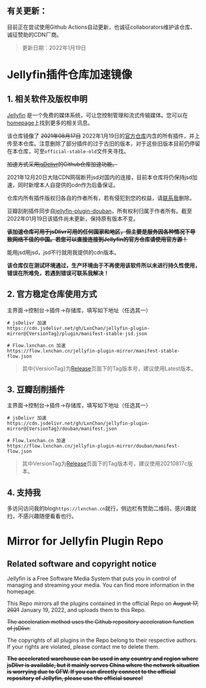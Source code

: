 ## 有关更新：

目前正在尝试使用Github Actions自动更新，也诚征collaborators维护该仓库、诚征赞助的CDN厂商。

> 更新日期：2022年1月19日

# Jellyfin插件仓库加速镜像

## 1. 相关软件及版权申明

[Jellyfin](https://github.com/jellyfin/jellyfin) 是一个免费的媒体系统，可让您控制管理和流式传输媒体。您可以在 [homepage](https://jellyfin.media/)上找到更多的相关讯息。

该仓库镜像了 ~~2021年08月17日~~ 2022年1月19日的[官方仓库](https://repo.jellyfin.org/releases/plugin/manifest-stable.json)内含的所有插件，并上传至本仓库。注意删除了部分插件的过于古旧的版本，对于这些旧版本目前仍停留在本仓库，可至`official-stable-old`文件夹寻找。

~~加速方式采用[jsDelivr](https://www.jsdelivr.com/)的Github仓库加速功能。~~

2021年12月20日大陆CDN网宿断开jsd对国内的连接，目前本仓库将仍保持jsd加速，同时新增本人自提供的cdn作为后备保证。

仓库内所有插件版权归各自的作者所有，若有侵犯到您的权益，请[联系我](mailto:LxnChan@Outlook.com)删除。

豆瓣刮削插件同步自[jellyfin-plugin-douban](https://github.com/Libitum/jellyfin-plugin-douban)，所有权利归属于作者所有。截至2022年01月19日该插件尚未更新，保持原有版本不变。

~~**该加速仓库可用于jsDlivr可用的任何国家和地区，但主要是服务因各种情况下导致网络不佳的中国。若您可以直接连接到Jellyfin的官方仓库请使用官方源！**~~

能用jsd用jsd，jsd不行就用我提供的cdn版本。

**该仓库仅在测试环境通过，生产环境由于不再使用该软件所以未进行持久性使用，错误在所难免，若遇到错误可联系我解决！**

## 2. 官方稳定仓库使用方式

主界面→控制台→插件→存储库，填写如下地址（任选其一）

```link
# jsDelivr 加速
https://cdn.jsdelivr.net/gh/LxnChan/jellyfin-plugin-mirror@{VersionTag}/plugin/manifest-stable-jsd.json

# Flow.lxnchan.cn 加速
https://flow.lxnchan.cn/jellyfin-plugin-mirror/manifest-stable-flow.json
```

> 其中{VersionTag}为[Release](https://github.com/LxnChan/jellyfin-plugin-mirror/releases)页面下的Tag版本号，建议使用Latest版本。

## 3. 豆瓣刮削插件

主界面→控制台→插件→存储库，填写如下地址（任选其一）

```link
# jsDelivr 加速
https://cdn.jsdelivr.net/gh/LxnChan/jellyfin-plugin-mirror@{VersionTag}/douban/manifest.json

# Flow.lxnchan.cn 加速
https://flow.lxnchan.cn/jellyfin-plugin-mirror/douban/manifest-flow.json
```

> 其中VersionTag为[Release](https://github.com/LxnChan/jellyfin-plugin-mirror/releases)页面下的Tag版本号，建议使用20210817c版本。

## 4. 支持我

多访问访问我的blog`https://lxnchan.cn`就行，侧边栏有赞助二维码，感兴趣就扫，不感兴趣随便看看也行。

# Mirror for Jellyfin Plugin Repo

## Related software and copyright notice

Jellyfin is a Free Software Media System that puts you in control of managing and streaming your media. You can find more information in the homepage.

This Repo mirrors all the plugins contained in the official Repo on ~~August 17, 2021~~ January 19, 2022, and uploads them to this Repo.

~~The acceleration method uses the Github repository acceleration function of jsDlivr.~~

The copyrights of all plugins in the Repo belong to their respective authors. If your rights are violated, please contact me to delete them.

~~**The accelerated warehouse can be used in any country and region where jsDlivr is available, but it mainly serves China where the network situation is worrying due to GFW. If you can directly connect to the official repository of Jellyfin, please use the official source!**~~
